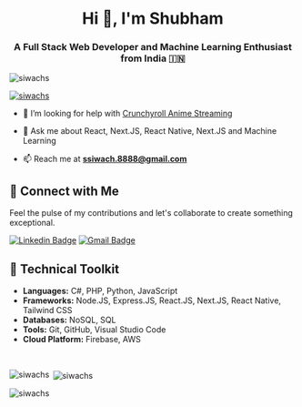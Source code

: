 <h1 align="center">Hi 👋, I'm Shubham</h1>

<h3 align="center">A Full Stack Web Developer and Machine Learning Enthusiast from India 🇮🇳</h3>

<p align="left"> <img src="https://komarev.com/ghpvc/?username=siwachs&label=Profile%20views&color=0e75b6&style=flat" alt="siwachs" /> </p>

<p align="left"> <a href="https://github.com/ryo-ma/github-profile-trophy"><img src="https://github-profile-trophy.vercel.app/?username=siwachs" alt="siwachs" /></a> </p>

- 🤔 I’m looking for help with [Crunchyroll Anime Streaming](https://github.com/siwachs/Crunchyroll-Anime-Streaming)

- 💬 Ask me about React, Next.JS, React Native, Next.JS and Machine Learning

- 📫 Reach me at **ssiwach.8888@gmail.com**

## 🤝 Connect with Me
Feel the pulse of my contributions and let's collaborate to create something exceptional.

[![Linkedin Badge](https://img.shields.io/badge/-siwachs-blue?style=flat-square&logo=Linkedin&logoColor=white&link=https://www.linkedin.com/in/siwachs/)](https://www.linkedin.com/in/siwachs/)
[![Gmail Badge](https://img.shields.io/badge/-ssiwach.8888@gmail.com-c14438?style=flat-square&logo=Gmail&logoColor=white&link=mailto:ssiwach.8888@gmail.com)](mailto:ssiwach.8888@gmail.com)

## 🔨 Technical Toolkit
- **Languages:** C#, PHP, Python, JavaScript
- **Frameworks:** Node.JS, Express.JS, React.JS, Next.JS, React Native, Tailwind CSS
- **Databases:** NoSQL, SQL
- **Tools:** Git, GitHub, Visual Studio Code
- **Cloud Platform:** Firebase, AWS
<br>

<p><img align="left" src="https://github-readme-stats.vercel.app/api/top-langs?username=siwachs&show_icons=true&locale=en&layout=compact" alt="siwachs" /></p>

<p>&nbsp;<img align="center" src="https://github-readme-stats.vercel.app/api?username=siwachs&show_icons=true&locale=en" alt="siwachs" /></p>

<p><img align="center" src="https://github-readme-streak-stats.herokuapp.com/?user=siwachs&" alt="siwachs" /></p>
